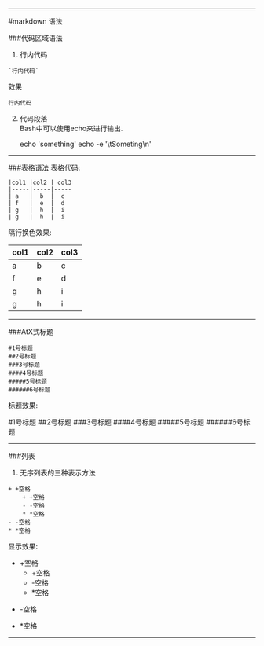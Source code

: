 _ _ _
#markdown 语法

###代码区域语法
1. 行内代码
```
`行内代码`
```
效果

`行内代码`

2. 代码段落  
Bash中可以使用echo来进行输出.  

    echo 'something'
    echo -e '\tSometing\n'

***
###表格语法
表格代码:

    |col1 |col2 | col3
    |-----|-----|-----
    | a   |  b  |  c
    | f   |  e  |  d
    | g   |  h  |  i
    | g   |  h  |  i

隔行换色效果:

col1 |col2 | col3
-----|-----|-----
 a   |  b  |  c
 f   |  e  |  d
 g   |  h  |  i
 g   |  h  |  i
***
###AtX式标题

    #1号标题
    ##2号标题
    ###3号标题
    ####4号标题
    #####5号标题
    ######6号标题

标题效果:

#1号标题
##2号标题
###3号标题
####4号标题
#####5号标题
######6号标题
***
###列表
1. 无序列表的三种表示方法
```
+ +空格
    + +空格
    - -空格
    * *空格
- -空格
* *空格
```
显示效果:
+ +空格
    + +空格
    - -空格
    * *空格
- -空格
* *空格

_ _ _
